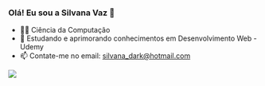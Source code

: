 ### Olá! Eu sou a Silvana Vaz 👋

- 👩‍💻 Ciência da Computação
- 🌱 Estudando e aprimorando conhecimentos em Desenvolvimento Web - Udemy
- 📫 Contate-me no email: silvana_dark@hotmail.com

<div>
    <a href="https://www.linkedin.com/in/silvana-vaz-os%C3%B3rio-6328a71a7" target="_blank"><img src="https://img.shields.io/badge/-LinkedIn-%230077B5?style=for-the-badge&logo=linkedin&logoColor=white" target="_blank"></a> 
  </div>
